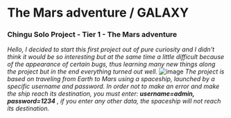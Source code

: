 # The Mars adventure / GALAXY 
### Chingu Solo Project - Tier 1 - The Mars adventure
*Hello, I decided to start this first project out of pure curiosity and I didn't think it would be so interesting but at the same time a little difficult because of the   appearance of certain bugs, thus learning many new things along the project but in the end everything turned out well.*
![image](https://user-images.githubusercontent.com/116577106/209432407-5b09416b-3fda-42d1-a34e-76fa18343a52.png)
*The project is based on traveling from Earth to Mars using a spaceship, launched by a specific username and password. In order not to make an error and make the ship reach its destination, you must enter: **username=admin, password=1234** , if you enter any other data, the spaceship will not reach its destination.*
